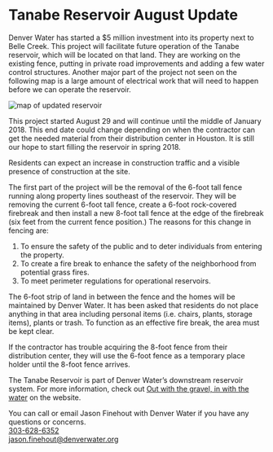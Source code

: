 # Tanabe Reservoir August Update

Denver Water has started a $5 million investment into its property next to Belle Creek. This project will facilitate future operation of the Tanabe reservoir, which will be located on that land. They are working on the existing fence, putting in private road improvements and adding a few water control structures. Another major part of the project not seen on the following map is a large amount of electrical work that will need to happen before we can operate the reservoir.

![map of updated reservoir](/assets/notices/2017-02-15-TanabeReservoirMap.jpg)
 
This project started August 29 and will continue until the middle of January 2018. This end date could change depending on when the contractor can get the needed material from their distribution center in Houston. It is still our hope to start filling the reservoir in spring 2018.
 
Residents can expect an increase in construction traffic and a visible presence of construction at the site.
 
The first part of the project will be the removal of the 6-foot tall fence running along property lines southeast of the reservoir. They will be removing the current 6-foot tall fence, create a 6-foot rock-covered firebreak and then install a new 8-foot tall fence at the edge of the firebreak (six feet from the current fence position.) The reasons for this change in fencing are:
1) To ensure the safety of the public and to deter individuals from entering the property.
2) To create a fire break to enhance the safety of the neighborhood from potential grass fires.
3) To meet perimeter regulations for operational reservoirs.
 
The 6-foot strip of land in between the fence and the homes will be maintained by Denver Water. It has been asked that residents do not place anything in that area including personal items (i.e. chairs, plants, storage items), plants or trash. To function as an effective fire break, the area must be kept clear.
 
If the contractor has trouble acquiring the 8-foot fence from their distribution center, they will use the 6-foot fence as a temporary place holder until the 8-foot fence arrives.
 
The Tanabe Reservoir is part of Denver Water’s downstream reservoir system. For more information, check out <a href="https://denverwatertap.org/2017/08/30/out-with-the-gravel-in-with-the-water/" target="_blank">Out with the gravel, in with the water</a> on the website.

You can call or email Jason Finehout with Denver Water if you have any questions or concerns.<br />
<a href="tel:+13036286352">303-628-6352</a><br />
<a href="mailto:jason.finehout@denverwater.org" target="_blank">jason.finehout@denverwater.org</a>
